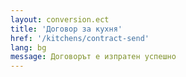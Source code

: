 ```yaml
---
layout: conversion.ect
title: 'Договор за кухня'
href: '/kitchens/contract-send'
lang: bg
message: Договорът е изпратен успешно
---
```

